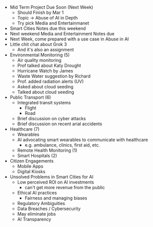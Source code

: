 - Mid Term Project Due Soon (Next Week)
  - Should Finish by Mar 1
  - Topic → Abuse of AI in Depth
  - Try pick Media and Entertainmanet
- Smart Cities Notes due this weekend
- Next weekend Media and Entertainment Notes due
- Next Week, come prepared with a use case in Abuse in AI
- Little chit chat about Grok 3
  - And it's also an assignment
- Environmental Monitoring (5)
  - Air quality monitoring
  - Prof talked about Katy Drought
  - Hurricane Watch by James
  - Waste Water suggestion by Richard
  - Prof. added radiation alerts (UV)
  - Asked about cloud seeding
  - Talked about cloud seeding
- Public Transport (6)
  - Integrated transit systems
    - Flight
    - Road
  - Brief discussion on cyber attacks
  - Brief discussion on recent arial accidents
- Healthcare (7)
  - Wearables
  - AI advocating smart wearables to communicate with healthcare
    - e.g. ambulance, clinics, first aid, etc.
  - Remote Health Monitoring (1)
  - Smart Hospitals (2)
- Citizen Engagements
  - Mobile Apps
  - Digital Kiosks
- Unsolved Problems in Smart Cities for AI
  - Low perceived ROI on AI investments
    - can't get more revenue from the public
  - Ethical AI practices
    - Fairness and managing biases
  - Regulatory Ambiguities
  - Data Breaches / Cybersecurity
  - May eliminate jobs
  - AI Transparency
